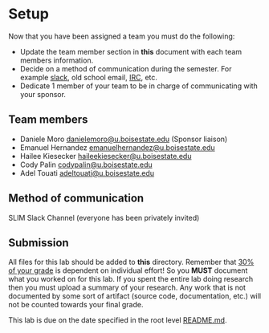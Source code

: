 # Setup

Now that you have been assigned a team you must do the following:

- Update the team member section in **this** document with each team members information.
- Decide on a method of communication during the semester. For example [slack](https://slack.com/), old school email, [IRC](https://en.wikipedia.org/wiki/Internet_Relay_Chat), etc.
- Dedicate 1 member of your team to be in charge of communicating with your sponsor. 

## Team members

- Daniele Moro danielemoro@u.boisestate.edu (Sponsor liaison)
- Emanuel Hernandez emanuelhernandez@u.boisestate.edu
- Hailee Kiesecker haileekiesecker@u.boisestate.edu
- Cody Palin codypalin@u.boisestate.edu
- Adel Touati adeltouati@u.boisestate.edu

## Method of communication

SLIM Slack Channel (everyone has been privately invited)

## Submission

All files for this lab should be added to **this** directory. Remember that [30% of your grade](../../docs/syllabus.md#grading) is dependent on individual effort! So you **MUST** document what you worked on for this lab. If you spent the entire lab doing research then you must upload a summary of your research. Any work that is not documented by some sort of artifact (source code, documentation, etc.) will not be counted towards your final grade.

This lab is due on the date specified in the root level [README.md](../../README.md).
